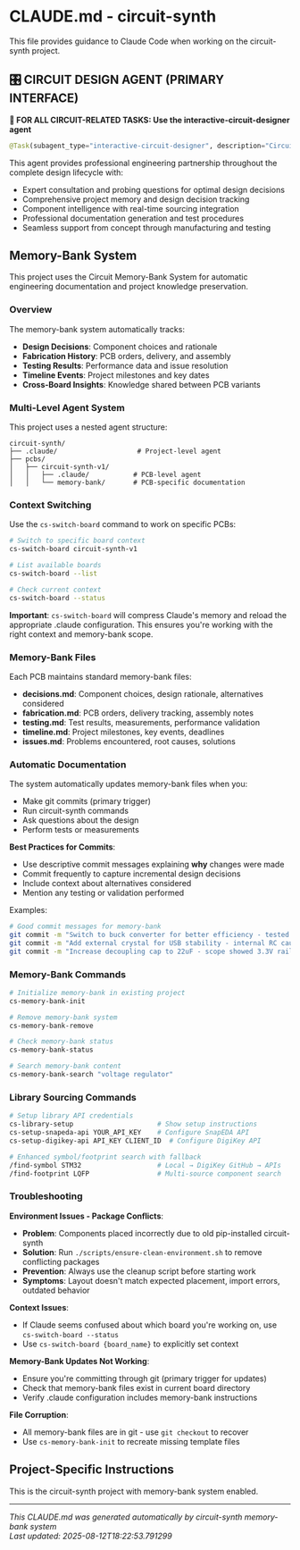 # CLAUDE.md - circuit-synth

This file provides guidance to Claude Code when working on the circuit-synth project.

## 🎛️ CIRCUIT DESIGN AGENT (PRIMARY INTERFACE)

**🚨 FOR ALL CIRCUIT-RELATED TASKS: Use the interactive-circuit-designer agent**

```python
@Task(subagent_type="interactive-circuit-designer", description="Circuit design", prompt="Any circuit design, analysis, optimization, or troubleshooting request")
```

This agent provides professional engineering partnership throughout the complete design lifecycle with:
- Expert consultation and probing questions for optimal design decisions
- Comprehensive project memory and design decision tracking  
- Component intelligence with real-time sourcing integration
- Professional documentation generation and test procedures
- Seamless support from concept through manufacturing and testing

## Memory-Bank System

This project uses the Circuit Memory-Bank System for automatic engineering documentation and project knowledge preservation.

### Overview
The memory-bank system automatically tracks:
- **Design Decisions**: Component choices and rationale
- **Fabrication History**: PCB orders, delivery, and assembly
- **Testing Results**: Performance data and issue resolution
- **Timeline Events**: Project milestones and key dates
- **Cross-Board Insights**: Knowledge shared between PCB variants

### Multi-Level Agent System

This project uses a nested agent structure:

```
circuit-synth/
├── .claude/                    # Project-level agent
├── pcbs/
│   ├── circuit-synth-v1/
│   │   ├── .claude/           # PCB-level agent
│   │   └── memory-bank/       # PCB-specific documentation
```

### Context Switching

Use the `cs-switch-board` command to work on specific PCBs:

```bash
# Switch to specific board context
cs-switch-board circuit-synth-v1

# List available boards
cs-switch-board --list

# Check current context
cs-switch-board --status
```

**Important**: `cs-switch-board` will compress Claude's memory and reload the appropriate .claude configuration. This ensures you're working with the right context and memory-bank scope.

### Memory-Bank Files

Each PCB maintains standard memory-bank files:

- **decisions.md**: Component choices, design rationale, alternatives considered
- **fabrication.md**: PCB orders, delivery tracking, assembly notes
- **testing.md**: Test results, measurements, performance validation
- **timeline.md**: Project milestones, key events, deadlines
- **issues.md**: Problems encountered, root causes, solutions

### Automatic Documentation

The system automatically updates memory-bank files when you:
- Make git commits (primary trigger)
- Run circuit-synth commands
- Ask questions about the design
- Perform tests or measurements

**Best Practices for Commits**:
- Use descriptive commit messages explaining **why** changes were made
- Commit frequently to capture incremental design decisions
- Include context about alternatives considered
- Mention any testing or validation performed

Examples:
```bash
# Good commit messages for memory-bank
git commit -m "Switch to buck converter for better efficiency - tested 90% vs 60% with linear reg"
git commit -m "Add external crystal for USB stability - internal RC caused enumeration failures"
git commit -m "Increase decoupling cap to 22uF - scope showed 3.3V rail noise during WiFi tx"
```

### Memory-Bank Commands

```bash
# Initialize memory-bank in existing project
cs-memory-bank-init

# Remove memory-bank system
cs-memory-bank-remove

# Check memory-bank status
cs-memory-bank-status

# Search memory-bank content
cs-memory-bank-search "voltage regulator"
```

### Library Sourcing Commands

```bash
# Setup library API credentials
cs-library-setup                     # Show setup instructions
cs-setup-snapeda-api YOUR_API_KEY    # Configure SnapEDA API
cs-setup-digikey-api API_KEY CLIENT_ID  # Configure DigiKey API

# Enhanced symbol/footprint search with fallback
/find-symbol STM32                   # Local → DigiKey GitHub → APIs
/find-footprint LQFP                 # Multi-source component search
```

### Troubleshooting

**Environment Issues - Package Conflicts**:
- **Problem**: Components placed incorrectly due to old pip-installed circuit-synth
- **Solution**: Run `./scripts/ensure-clean-environment.sh` to remove conflicting packages
- **Prevention**: Always use the cleanup script before starting work
- **Symptoms**: Layout doesn't match expected placement, import errors, outdated behavior

**Context Issues**:
- If Claude seems confused about which board you're working on, use `cs-switch-board --status`
- Use `cs-switch-board {board_name}` to explicitly set context

**Memory-Bank Updates Not Working**:
- Ensure you're committing through git (primary trigger for updates)
- Check that memory-bank files exist in current board directory
- Verify .claude configuration includes memory-bank instructions

**File Corruption**:
- All memory-bank files are in git - use `git checkout` to recover
- Use `cs-memory-bank-init` to recreate missing template files

## Project-Specific Instructions

This is the circuit-synth project with memory-bank system enabled.

---

*This CLAUDE.md was generated automatically by circuit-synth memory-bank system*  
*Last updated: 2025-08-12T18:22:53.791299*
